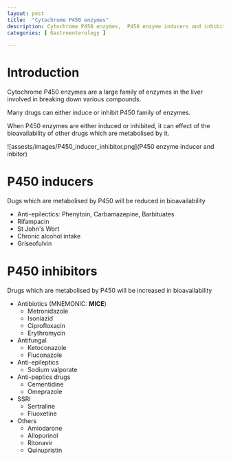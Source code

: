 ```yaml
---
layout: post
title:  "Cytochrome P450 enzymes"
description: Cytochrome P450 enzymes,  P450 enzyme inducers and inhibitors, warfarin and  P450 enzymes
categories: [ Gastroenterology ] 

---
```

# Introduction
Cytochrome P450 enzymes are a large family of enzymes in the liver involved in breaking down various compounds. 

Many drugs can either induce or inhibit P450 family of enzymes. 

When P450 enzymes are either induced or inhibited, it can effect of the bioavailability of other drugs which are metabolised by it.

![assests/images/P450_inducer_inhibitor.png](P450 enzyme inducer and inbitor)

# P450 inducers
Dugs which are metabolised by P450 will be reduced in bioavailability

- Anti-epilectics: Phenytoin, Carbamazepine, Barbituates
- Rifampacin
- St John's Wort
- Chronic alcohol intake
- Griseofulvin

# P450 inhibitors
Drugs which are metabolised by P450 will be increased in bioavailability 

- Antibiotics (MNEMONIC: **MICE**)
    - Metronidazole
    - Isoniazid
    - Ciprofloxacin
    - Erythromycin
- Antifungal
    - Ketoconazole
    - Fluconazole
- Anti-epileptics
    - Sodium valporate
- Anti-peptics drugs
    - Cementidine
    - Omeprazole
- SSRI
    - Sertraline
    - Fluoxetine
- Others
    - Amiodarone
    - Allopurinol
    - Ritonavir
    - Quinupristin
